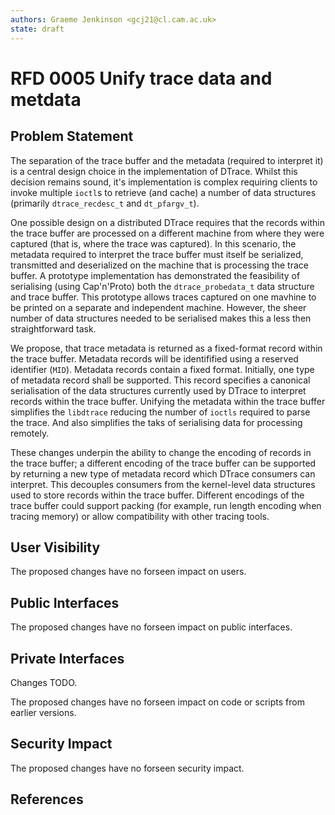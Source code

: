 ```yaml
---
authors: Graeme Jenkinson <gcj21@cl.cam.ac.uk>
state: draft
---
```


<!-- 
	This document is subject to the terms of BSD 2 Clause License.
    See LICENSE in this repository for more information.

    Copyright 2017 Graeme Jenkinson
-->

# RFD 0005 Unify trace data and metdata

## Problem Statement

The separation of the trace buffer and the metadata (required to interpret it)  is a central design choice
in the implementation of DTrace.
Whilst this decision remains sound, it's implementation is complex requiring clients to invoke 
multiple `ioctl`s to retrieve (and cache) a number of data structures (primarily `dtrace_recdesc_t`
and `dt_pfargv_t`).

One possible design on a distributed DTrace requires that the records within the trace buffer
are processed on a different machine from where they were captured (that is, where the trace was captured).
In this scenario, the metadata required to interpret the trace buffer must itself be
serialized, transmitted and deserialized on the machine that is processing the trace buffer.
A prototype implementation has demonstrated the feasibility of serialising (using Cap'n'Proto)
both the  `dtrace_probedata_t` data structure and trace buffer. This prototype allows traces captured
on one mavhine to be printed on a separate and independent machine.
However, the sheer number of data structures needed to be serialised makes this a less then straightforward task.

We propose, that trace metadata is returned as a fixed-format record within the trace buffer.
Metadata records will be identifified using a reserved identifier (`MID`). Metadata
records contain a fixed format. Initially, one type of metadata record shall be supported.
This record specifies a canonical serialisation of the data structures currently used by DTrace
to interpret records within the trace buffer.
Unifying the metadata within the trace buffer simplifies the `libdtrace` reducing the number of
`ioctls` required to parse the trace. And also simplifies the taks of serialising data for
processing remotely.

These changes underpin the ability to change the encoding of records in the trace buffer;
a different encoding of the trace buffer can be supported by returning a new type
of metadata record which DTrace consumers can interpret. This decouples consumers from the
kernel-level data structures used to store records within the trace buffer. Different encodings
of the trace buffer could support packing (for example, run length encoding when tracing memory) or
allow compatibility with other tracing tools.

## User Visibility

The proposed changes have no forseen impact on users.

## Public Interfaces

The proposed changes have no forseen impact on public interfaces.

## Private Interfaces

Changes TODO.

The proposed changes have no forseen impact on code or scripts from earlier versions.

## Security Impact

The proposed changes have no forseen security impact.

## References
